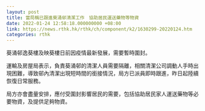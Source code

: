 ```yaml
---
layout: post
title: 當局稱已跟進葵涌邨清潔工作　協助居民運送藥物等物資
date: 2022-01-24 12:58:18.000000000 +08:00
link: https://news.rthk.hk/rthk/ch/component/k2/1630299-20220124.htm
categories: rthk
---
```


葵涌邨逸葵樓及映葵樓日前因疫情最新發展，需要暫時圍封。

運輸及房屋局表示，負責葵涌邨的清潔人員需要隔離，相關清潔公司調動人手時出現困難，導致邨內清潔出現短時間的銜接情況，局方已派員即時跟進，昨日起陸續恢復日常服務。

局方亦會盡量安排，應付受圍封影響居民的需要，包括協助居民家人運送藥物等必要物資，及提供足夠物資。
